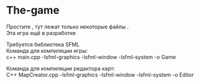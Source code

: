 # The-game
Простите , тут лежат только некоторые файлы .                
Эта игра ещё в разработке
                        
                        
Требуется библиотека SFML                 
Команда для компиляции игры:                                   
c++ main.cpp -lsfml-graphics -lsfml-window -lsfml-system -o Game
                            
                            
Команда для компиляции редактора карт:                                      
C++ MapCreator.cpp -lsfml-graphics -lsfml-window -lsfml-system -o Editor
